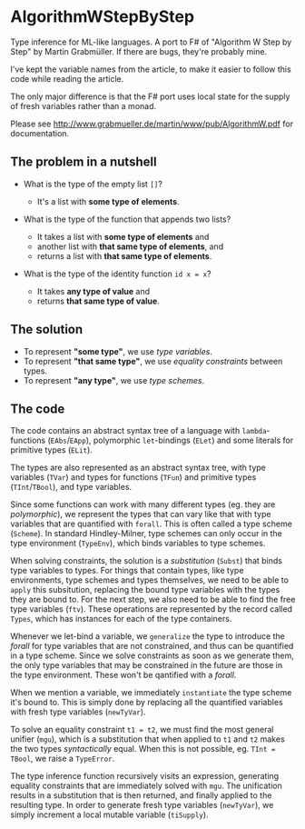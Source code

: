 AlgorithmWStepByStep
====================

Type inference for ML-like languages. A port to F# of "Algorithm W Step by Step" by Martin Grabmüller. If there are bugs, they're probably mine.

I've kept the variable names from the article, to make it easier to follow this code while reading the article.

The only major difference is that the F# port uses local state for the supply of fresh variables rather than a monad.

Please see http://www.grabmueller.de/martin/www/pub/AlgorithmW.pdf for documentation.


The problem in a nutshell
-------------------------

- What is the type of the empty list `[]`?
  - It's a list with **some type of elements**.

- What is the type of the function that appends two lists?
  - It takes a list with **some type of elements** and 
  - another list with **that same type of elements**, and 
  - returns a list with **that same type of elements**.
 
- What is the type of the identity function `id x = x`?
  - It takes **any type of value** and 
  - returns **that same type of value**.

The solution
------------

- To represent **"some type"**, we use *type variables*.
- To represent **"that same type"**, we use *equality constraints* between types.
- To represent **"any type"**, we use *type schemes*.


The code
--------

The code contains an abstract syntax tree of a language with `lambda`-functions (`EAbs`/`EApp`), polymorphic `let`-bindings (`ELet`) and some literals for primitive types (`ELit`).

The types are also represented as an abstract syntax tree, with type variables (`TVar`) and types for functions (`TFun`) and primitive types (`TInt`/`TBool`), and type variables.

Since some functions can work with many different types (eg. they are *polymorphic*), we represent the types that can vary like that with type variables that are quantified with `forall`. This is often called a type scheme (`Scheme`). In standard Hindley-Milner, type schemes can only occur in the type environment (`TypeEnv`), which binds variables to type schemes. 

When solving constraints, the solution is a *substitution* (`Subst`) that binds type variables to types. For things that contain types, like type environments, type schemes and types themselves, we need to be able to `apply` this subsitution, replacing the bound type variables with the types they are bound to. For the next step, we also need to be able to find the free type variables (`ftv`). These operations are represented by the record called `Types`, which has instances for each of the type containers.

Whenever we let-bind a variable, we `generalize` the type to introduce the *forall* for type variables that are not constrained, and thus can be quantified in a type scheme. Since we solve constraints as soon as we generate them, the only type variables that may be constrained in the future are those in the type environment. These won't be qantified with a *forall*.

When we mention a variable, we immediately `instantiate` the type scheme it's bound to. This is simply done by replacing all the quantified variables with fresh type variables (`newTyVar`).

To solve an equality constraint `t1 = t2`, we must find the most general unifier (`mgu`), which is a substitution that when applied to `t1` and `t2` makes the two types *syntactically* equal. When this is not possible, eg. `TInt = TBool`, we raise a `TypeError`.

The type inference function recursively visits an expression, generating equality constraints that are immediately solved with `mgu`. The unification results in a substitution that is then returned, and finally applied to the resulting type. In order to generate fresh type variables (`newTyVar`), we simply increment a local mutable variable (`tiSupply`).
